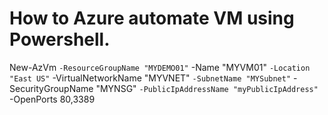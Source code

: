# How to Azure automate VM using Powershell.
New-AzVm `
    -ResourceGroupName "MYDEMO01" `
    -Name "MYVM01" `
    -Location "East US" `
    -VirtualNetworkName "MYVNET" `
    -SubnetName "MYSubnet" `
    -SecurityGroupName "MYNSG" `
    -PublicIpAddressName "myPublicIpAddress" `
    -OpenPorts 80,3389
